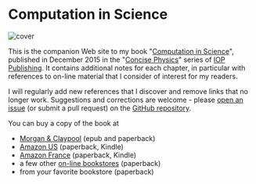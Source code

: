 # Computation in Science

![cover](http://cdn.iopscience.com/images/books/978-1-6817-4093-5/live/bk978-1-6817-4093-5cover.jpg)

This is the companion Web site to my book "[Computation in Science](https://iopscience.iop.org/book/978-1-6817-4093-5)", published in December 2015 in the "[Concise Physics](https://iopscience.iop.org/books/iop-concise-physics)" series of [IOP Publishing](http://ioppublishing.org/). It contains additional notes for each chapter, in particular with references to on-line material that I consider of interest for my readers.

I will regularly add new references that I discover and remove links that no longer work. Suggestions and corrections are welcome - please [open an issue](https://github.com/khinsen/computation-in-science/issues) (or submit a pull request) on the [GitHub repository](http://github.com/khinsen/computation-in-science).

You can buy a copy of the book at
 - [Morgan & Claypool](http://www.morganclaypoolpublishers.com/catalog_Orig/product_info.php?products_id=884) (epub and paperback)
 - [Amazon US](http://www.amazon.com/Computation-Science-Konrad-Hinsen/dp/168174029X/ref=sr_1_3?ie=UTF8&qid=1453220435&sr=8-3) (paperback, Kindle)
 - [Amazon France](http://www.amazon.fr/dp/B01GF3UASM) (paperback, Kindle)
 - a few other [on-line bookstores](http://www.isbnsearch.org/isbn/9781681740294) (paperback)
 - from your favorite bookstore (paperback)
